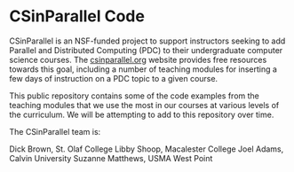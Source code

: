 # CSinParallel Code

CSinParallel is an NSF-funded project to support instructors seeking to add Parallel and Distributed Computing (PDC) to their undergraduate computer science courses.  The [csinparallel.org](https://csinparallel.org/index.html) website provides free resources towards this goal, including a number of teaching modules for inserting a few days of instruction on a PDC topic to a given course.

This public repository contains some of the code examples from the teaching modules that we use the most in our courses at various levels of the curriculum. We will be attempting to add to this repository over time.

The CSinParallel team is:

Dick Brown, St. Olaf College
Libby Shoop, Macalester College
Joel Adams, Calvin University
Suzanne Matthews, USMA West Point

